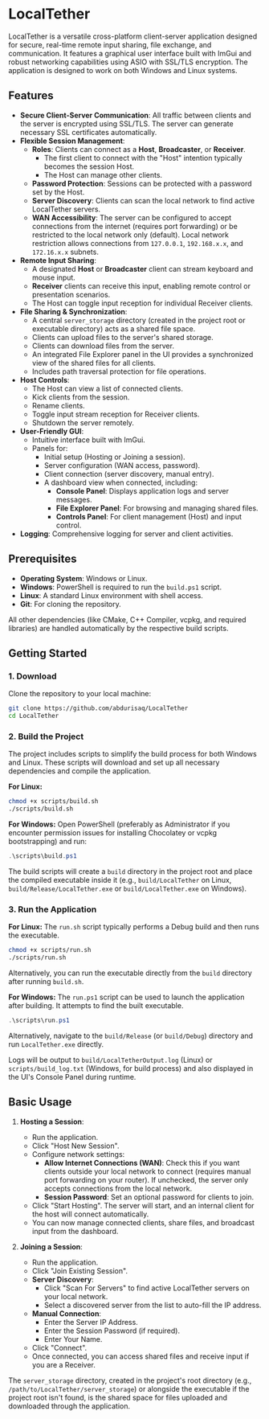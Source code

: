 # LocalTether

LocalTether is a versatile cross-platform client-server application designed for secure, real-time remote input sharing, file exchange, and communication. It features a graphical user interface built with ImGui and robust networking capabilities using ASIO with SSL/TLS encryption. The application is designed to work on both Windows and Linux systems.

## Features

*   **Secure Client-Server Communication**: All traffic between clients and the server is encrypted using SSL/TLS. The server can generate necessary SSL certificates automatically.
*   **Flexible Session Management**:
    *   **Roles**: Clients can connect as a **Host**, **Broadcaster**, or **Receiver**.
        *   The first client to connect with the "Host" intention typically becomes the session Host.
        *   The Host can manage other clients.
    *   **Password Protection**: Sessions can be protected with a password set by the Host.
    *   **Server Discovery**: Clients can scan the local network to find active LocalTether servers.
    *   **WAN Accessibility**: The server can be configured to accept connections from the internet (requires port forwarding) or be restricted to the local network only (default). Local network restriction allows connections from `127.0.0.1`, `192.168.x.x`, and `172.16.x.x` subnets.
*   **Remote Input Sharing**:
    *   A designated **Host** or **Broadcaster** client can stream keyboard and mouse input.
    *   **Receiver** clients can receive this input, enabling remote control or presentation scenarios.
    *   The Host can toggle input reception for individual Receiver clients.
*   **File Sharing & Synchronization**:
    *   A central `server_storage` directory (created in the project root or executable directory) acts as a shared file space.
    *   Clients can upload files to the server's shared storage.
    *   Clients can download files from the server.
    *   An integrated File Explorer panel in the UI provides a synchronized view of the shared files for all clients.
    *   Includes path traversal protection for file operations.
*   **Host Controls**:
    *   The Host can view a list of connected clients.
    *   Kick clients from the session.
    *   Rename clients.
    *   Toggle input stream reception for Receiver clients.
    *   Shutdown the server remotely.
*   **User-Friendly GUI**:
    *   Intuitive interface built with ImGui.
    *   Panels for:
        *   Initial setup (Hosting or Joining a session).
        *   Server configuration (WAN access, password).
        *   Client connection (server discovery, manual entry).
        *   A dashboard view when connected, including:
            *   **Console Panel**: Displays application logs and server messages.
            *   **File Explorer Panel**: For browsing and managing shared files.
            *   **Controls Panel**: For client management (Host) and input control.
*   **Logging**: Comprehensive logging for server and client activities.

## Prerequisites

*   **Operating System**: Windows or Linux.
*   **Windows**: PowerShell is required to run the `build.ps1` script.
*   **Linux**: A standard Linux environment with shell access.
*   **Git**: For cloning the repository.

All other dependencies (like CMake, C++ Compiler, vcpkg, and required libraries) are handled automatically by the respective build scripts.

## Getting Started

### 1. Download

Clone the repository to your local machine:

```bash
git clone https://github.com/abdurisaq/LocalTether
cd LocalTether
```

### 2. Build the Project

The project includes scripts to simplify the build process for both Windows and Linux. These scripts will download and set up all necessary dependencies and compile the application.

**For Linux:**

```bash
chmod +x scripts/build.sh
./scripts/build.sh
```

**For Windows:**
Open PowerShell (preferably as Administrator if you encounter permission issues for installing Chocolatey or vcpkg bootstrapping) and run:

```powershell
.\scripts\build.ps1
```

The build scripts will create a `build` directory in the project root and place the compiled executable inside it (e.g., `build/LocalTether` on Linux, `build/Release/LocalTether.exe` or `build/LocalTether.exe` on Windows).

### 3. Run the Application

**For Linux:**
The `run.sh` script typically performs a Debug build and then runs the executable.

```bash
chmod +x scripts/run.sh
./scripts/run.sh
```
Alternatively, you can run the executable directly from the `build` directory after running `build.sh`.

**For Windows:**
The `run.ps1` script can be used to launch the application after building. It attempts to find the built executable.

```powershell
.\scripts\run.ps1
```
Alternatively, navigate to the `build/Release` (or `build/Debug`) directory and run `LocalTether.exe` directly.

Logs will be output to `build/LocalTetherOutput.log` (Linux) or `scripts/build_log.txt` (Windows, for build process) and also displayed in the UI's Console Panel during runtime.

## Basic Usage

1.  **Hosting a Session**:
    *   Run the application.
    *   Click "Host New Session".
    *   Configure network settings:
        *   **Allow Internet Connections (WAN)**: Check this if you want clients outside your local network to connect (requires manual port forwarding on your router). If unchecked, the server only accepts connections from the local network.
        *   **Session Password**: Set an optional password for clients to join.
    *   Click "Start Hosting". The server will start, and an internal client for the host will connect automatically.
    *   You can now manage connected clients, share files, and broadcast input from the dashboard.

2.  **Joining a Session**:
    *   Run the application.
    *   Click "Join Existing Session".
    *   **Server Discovery**:
        *   Click "Scan For Servers" to find active LocalTether servers on your local network.
        *   Select a discovered server from the list to auto-fill the IP address.
    *   **Manual Connection**:
        *   Enter the Server IP Address.
        *   Enter the Session Password (if required).
        *   Enter Your Name.
    *   Click "Connect".
    *   Once connected, you can access shared files and receive input if you are a Receiver.

The `server_storage` directory, created in the project's root directory (e.g., `/path/to/LocalTether/server_storage`) or alongside the executable if the project root isn't found, is the shared space for files uploaded and downloaded through the application.